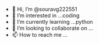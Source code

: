 - 👋 Hi, I’m @souravg222551
- 👀 I’m interested in ...coding 
- 🌱 I’m currently learning ...python 
- 💞️ I’m looking to collaborate on ...
- 📫 How to reach me ...

<!---
souravg222551/souravg222551 is a ✨ special ✨ repository because its `README.md` (this file) appears on your GitHub profile.
You can click the Preview link to take a look at your changes.
--->
